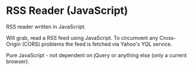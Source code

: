 # RSS Reader (JavaScript)
RSS reader written in JavaScript.

Will grab, read a RSS feed using JavaScript. To circumvent any Cross-Origin (CORS) problems the feed is fetched via Yahoo's YQL service.

Pure JavaScript - not dependent on jQuery or anything else (only a current browser).
